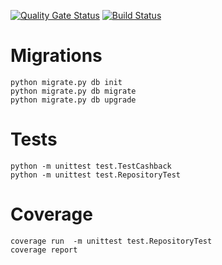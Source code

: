 [![Quality Gate Status](https://sonarcloud.io/api/project_badges/measure?project=brunoraphaeldutra_cashback_back&metric=alert_status)](https://sonarcloud.io/dashboard?id=brunoraphaeldutra_cashback_back)
[![Build Status](https://github.com/brunoraphaeldutra/cashback_back/workflows/Python%20application/badge.svg)](https://github.com/brunoraphaeldutra/cashback_back)

# Migrations
```
python migrate.py db init
python migrate.py db migrate
python migrate.py db upgrade
```

# Tests
```
python -m unittest test.TestCashback
python -m unittest test.RepositoryTest
```

# Coverage
```
coverage run  -m unittest test.RepositoryTest
coverage report
```
